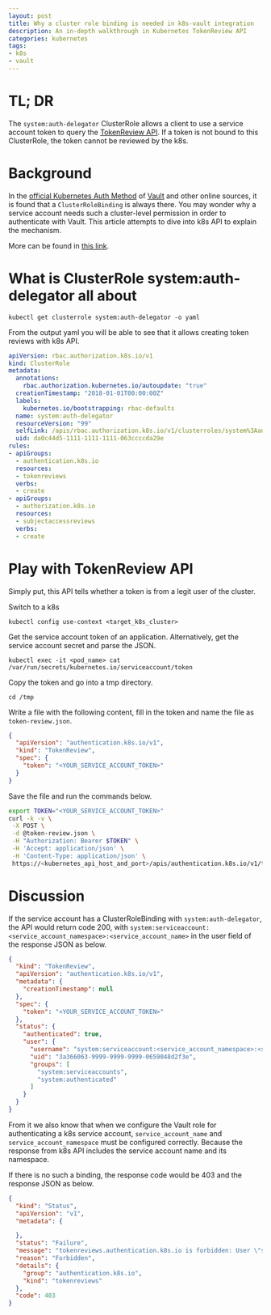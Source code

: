 ```yaml
---
layout: post
title: Why a cluster role binding is needed in k8s-vault integration
description: An in-depth walkthrough in Kubernetes TokenReview API
categories: kubernetes
tags:
- k8s
- vault
---
```


# TL; DR
The `system:auth-delegator` ClusterRole allows a client to use a service account token to query the
[TokenReview API](https://docs.openshift.com/container-platform/4.4/rest_api/authorization_apis/tokenreview-authentication-k8s-io-v1.html).
If a token is not bound to this ClusterRole,
the token cannot be reviewed by the k8s.

# Background

In the
[official Kubernetes Auth Method](https://www.vaultproject.io/docs/auth/kubernetes.html)
of
[Vault](https://www.vaultproject.io/)
and other online sources,
it is found that a `ClusterRoleBinding` is always there.
You may wonder why a service account needs such a cluster-level permission
in order to authenticate with Vault.
This article attempts to dive into k8s API to explain the mechanism.

More can be found in
[this link](https://kubernetes.io/docs/reference/access-authn-authz/authentication/#webhook-token-authentication).

# What is ClusterRole system:auth-delegator all about

```
kubectl get clusterrole system:auth-delegator -o yaml
```

From the output yaml you will be able to see that it allows creating token reviews with k8s API.

```yaml
apiVersion: rbac.authorization.k8s.io/v1
kind: ClusterRole
metadata:
  annotations:
    rbac.authorization.kubernetes.io/autoupdate: "true"
  creationTimestamp: "2018-01-01T00:00:00Z"
  labels:
    kubernetes.io/bootstrapping: rbac-defaults
  name: system:auth-delegator
  resourceVersion: "99"
  selfLink: /apis/rbac.authorization.k8s.io/v1/clusterroles/system%3Aauth-delegator
  uid: da0c44d5-1111-1111-1111-063ccccda29e
rules:
- apiGroups:
  - authentication.k8s.io
  resources:
  - tokenreviews
  verbs:
  - create
- apiGroups:
  - authorization.k8s.io
  resources:
  - subjectaccessreviews
  verbs:
  - create
```

# Play with TokenReview API

Simply put,
this API tells whether a token is from a legit user of the cluster.

Switch to a k8s

```
kubectl config use-context <target_k8s_cluster>
```

Get the service account token of an application. Alternatively, get the service account secret and parse the JSON.

```
kubectl exec -it <pod_name> cat /var/run/secrets/kubernetes.io/serviceaccount/token
```

Copy the token and go into a tmp directory.

```
cd /tmp
```

Write a file with the following content,
fill in the token and
name the file as `token-review.json`.

```json
{
  "apiVersion": "authentication.k8s.io/v1",
  "kind": "TokenReview",
  "spec": {
    "token": "<YOUR_SERVICE_ACCOUNT_TOKEN>"
  }
}
```

Save the file and run the commands below.

```bash
export TOKEN="<YOUR_SERVICE_ACCOUNT_TOKEN>"
curl -k -v \
 -X POST \
 -d @token-review.json \
 -H "Authorization: Bearer $TOKEN" \
 -H 'Accept: application/json' \
 -H 'Content-Type: application/json' \
 https://<kubernetes_api_host_and_port>/apis/authentication.k8s.io/v1/tokenreviews
```

# Discussion

If the service account has a ClusterRoleBinding with `system:auth-delegator`,
the API would return code 200,
with `system:serviceaccount:<service_account_namespace>:<service_account_name>`
in the user field of the response JSON as below.

```json
{
  "kind": "TokenReview",
  "apiVersion": "authentication.k8s.io/v1",
  "metadata": {
    "creationTimestamp": null
  },
  "spec": {
    "token": "<YOUR_SERVICE_ACCOUNT_TOKEN>"
  },
  "status": {
    "authenticated": true,
    "user": {
      "username": "system:serviceaccount:<service_account_namespace>:<service_account_name>",
      "uid": "3a366063-9999-9999-9999-0659048d2f3e",
      "groups": [
        "system:serviceaccounts",
        "system:authenticated"
      ]
    }
  }
}
```

From it we also know that when we configure the Vault role for authenticating a k8s service account,
`service_account_name` and `service_account_namespace` must be configured correctly.
Because the response from k8s API includes the service account name and its namespace.

If there is no such a binding, the response code would be 403 and the response JSON as below.

```json
{
  "kind": "Status",
  "apiVersion": "v1",
  "metadata": {

  },
  "status": "Failure",
  "message": "tokenreviews.authentication.k8s.io is forbidden: User \"system:serviceaccount:<service_account_namespace>:<service_account_name>\" cannot create tokenreviews.authentication.k8s.io at the cluster scope",
  "reason": "Forbidden",
  "details": {
    "group": "authentication.k8s.io",
    "kind": "tokenreviews"
  },
  "code": 403
}
```
